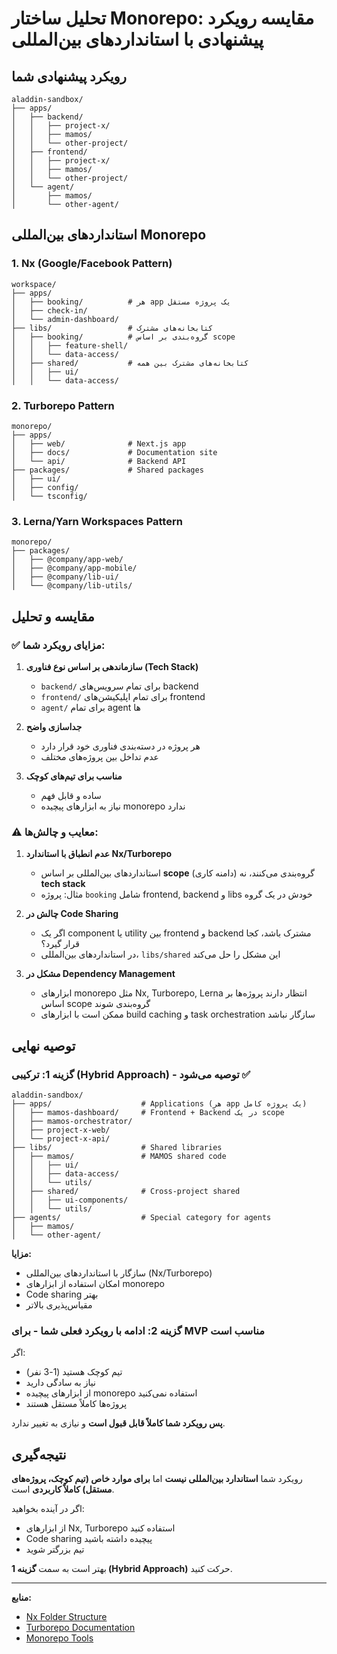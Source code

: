 # تحلیل ساختار Monorepo: مقایسه رویکرد پیشنهادی با استانداردهای بین‌المللی

## رویکرد پیشنهادی شما

```
aladdin-sandbox/
├── apps/
│   ├── backend/
│   │   ├── project-x/
│   │   ├── mamos/
│   │   └── other-project/
│   ├── frontend/
│   │   ├── project-x/
│   │   ├── mamos/
│   │   └── other-project/
│   └── agent/
│       ├── mamos/
│       └── other-agent/
```

## استانداردهای بین‌المللی Monorepo

### 1. **Nx (Google/Facebook Pattern)**
```
workspace/
├── apps/
│   ├── booking/          # هر app یک پروژه مستقل
│   ├── check-in/
│   └── admin-dashboard/
├── libs/                 # کتابخانه‌های مشترک
│   ├── booking/          # گروه‌بندی بر اساس scope
│   │   ├── feature-shell/
│   │   └── data-access/
│   ├── shared/           # کتابخانه‌های مشترک بین همه
│   │   ├── ui/
│   │   └── data-access/
```

### 2. **Turborepo Pattern**
```
monorepo/
├── apps/
│   ├── web/              # Next.js app
│   ├── docs/             # Documentation site
│   └── api/              # Backend API
├── packages/             # Shared packages
│   ├── ui/
│   ├── config/
│   └── tsconfig/
```

### 3. **Lerna/Yarn Workspaces Pattern**
```
monorepo/
├── packages/
│   ├── @company/app-web/
│   ├── @company/app-mobile/
│   ├── @company/lib-ui/
│   └── @company/lib-utils/
```

## مقایسه و تحلیل

### ✅ **مزایای رویکرد شما:**

1. **سازماندهی بر اساس نوع فناوری (Tech Stack)**
   - `backend/` برای تمام سرویس‌های backend
   - `frontend/` برای تمام اپلیکیشن‌های frontend
   - `agent/` برای تمام agent ها
   
2. **جداسازی واضح**
   - هر پروژه در دسته‌بندی فناوری خود قرار دارد
   - عدم تداخل بین پروژه‌های مختلف

3. **مناسب برای تیم‌های کوچک**
   - ساده و قابل فهم
   - نیاز به ابزارهای پیچیده monorepo ندارد

### ⚠️ **معایب و چالش‌ها:**

1. **عدم انطباق با استاندارد Nx/Turborepo**
   - استانداردهای بین‌المللی بر اساس **scope** (دامنه کاری) گروه‌بندی می‌کنند، نه **tech stack**
   - مثال: پروژه `booking` شامل frontend, backend و libs خودش در یک گروه

2. **چالش در Code Sharing**
   - اگر یک component یا utility بین frontend و backend مشترک باشد، کجا قرار گیرد؟
   - در استانداردهای بین‌المللی، `libs/shared` این مشکل را حل می‌کند

3. **مشکل در Dependency Management**
   - ابزارهای monorepo مثل Nx, Turborepo, Lerna انتظار دارند پروژه‌ها بر اساس scope گروه‌بندی شوند
   - ممکن است با ابزارهای build caching و task orchestration سازگار نباشد

## توصیه نهایی

### گزینه 1: **ترکیبی (Hybrid Approach)** - توصیه می‌شود ✅

```
aladdin-sandbox/
├── apps/                    # Applications (هر app یک پروژه کامل)
│   ├── mamos-dashboard/     # Frontend + Backend در یک scope
│   ├── mamos-orchestrator/
│   ├── project-x-web/
│   └── project-x-api/
├── libs/                    # Shared libraries
│   ├── mamos/               # MAMOS shared code
│   │   ├── ui/
│   │   ├── data-access/
│   │   └── utils/
│   ├── shared/              # Cross-project shared
│   │   ├── ui-components/
│   │   └── utils/
├── agents/                  # Special category for agents
│   ├── mamos/
│   └── other-agent/
```

**مزایا:**
- سازگار با استانداردهای بین‌المللی (Nx/Turborepo)
- امکان استفاده از ابزارهای monorepo
- Code sharing بهتر
- مقیاس‌پذیری بالاتر

### گزینه 2: **ادامه با رویکرد فعلی شما** - برای MVP مناسب است

اگر:
- تیم کوچک هستید (1-3 نفر)
- نیاز به سادگی دارید
- از ابزارهای پیچیده monorepo استفاده نمی‌کنید
- پروژه‌ها کاملاً مستقل هستند

**پس رویکرد شما کاملاً قابل قبول است** و نیازی به تغییر ندارد.

## نتیجه‌گیری

رویکرد شما **استاندارد بین‌المللی نیست** اما **برای موارد خاص (تیم کوچک، پروژه‌های مستقل) کاملاً کاربردی** است.

اگر در آینده بخواهید:
- از ابزارهای Nx, Turborepo استفاده کنید
- Code sharing پیچیده داشته باشید
- تیم بزرگتر شوید

بهتر است به سمت **گزینه 1 (Hybrid Approach)** حرکت کنید.

---

**منابع:**
- [Nx Folder Structure](https://nx.dev/docs/concepts/decisions/folder-structure)
- [Turborepo Documentation](https://turbo.build/repo/docs)
- [Monorepo Tools](https://monorepo.tools/)

